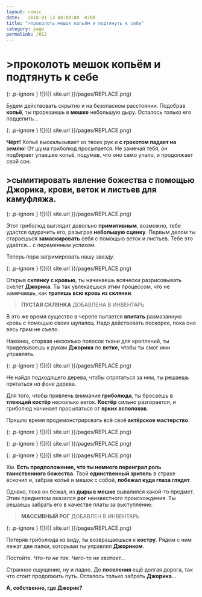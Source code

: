 ```yaml
---
layout: comic
date:   2018-01-13 00:00:00 -0700
title: ">проколоть мешок копьём и подтянуть к себе"
category: page
permalink: /012
---
```

# >проколоть мешок копьём и подтянуть к себе

{: .p-ignore }
![]({{ site.url }}/pages/REPLACE.png)

Будем действовать скрытно и на безопасном расстоянии. Подобрав <strong>копьё</strong>, ты прорезаешь в <strong>мешке</strong> небольшую дыру. Осталось только его подцепить…

{: .p-ignore }
![]({{ site.url }}/pages/REPLACE.png)

<strong>Чёрт!</strong> Копьё выскальзывает из твоих рук и <strong>с грохотом падает на землю</strong>! От шума гриболюд просыпается. Не замечая тебя, он подбирает упавшее копьё, подумав, что оно само упало, и продолжает свой сон.

## >сымитировать явление божества с помощью Джорика, крови, веток и листьев для камуфляжа.

{: .p-ignore }
![]({{ site.url }}/pages/REPLACE.png)

Этот гриболюд выглядит довольно <strong>примитивным</strong>, возможно, тебе удастся одурачить его, разыграв<strong> небольшую сценку</strong>. Первым делом ты стараешься <strong>замаскировать</strong> себя с помощью веток и листьев. Тебе это удаётся… <em>с переменным успехом</em>.

Теперь пора загримировать нашу <em>звезду</em>.

{: .p-ignore }
![]({{ site.url }}/pages/REPLACE.png)

Открыв <strong>склянку с кровью</strong>, ты начинаешь всячески разрисовывать скелет <strong>Джорика</strong>. Ты так увлекаешься этим процессом, что не замечаешь, как <strong>тратишь всю кровь из склянки</strong>.

<blockquote><strong>ПУСТАЯ СКЛЯНКА</strong> ДОБАВЛЕНА В ИНВЕНТАРЬ</blockquote>

В это же время существо в черепе пытается <strong>впитать</strong> размазанную кровь с помощью своих щупалец. Надо действовать поскорее, пока оно весь грим не съело.

Наконец, оторвав несколько полосок ткани для креплений, ты приделываешь к рукам <strong>Джорика</strong> по <strong>ветке</strong>, чтобы ты смог ими управлять.

{: .p-ignore }
![]({{ site.url }}/pages/REPLACE.png)

Не найдя подходящего дерева, чтобы спрятаться за ним, ты решаешь прятаться <em>на фоне</em> дерева.

Для того, чтобы привлечь внимание<strong> гриболюда</strong>, ты бросаешь в <strong>тлеющий костёр </strong>несколько веток.<strong> Костёр</strong> сильно разгорается, и гриболюд начинает просыпаться от <strong>ярких всполохов</strong>.

Пришло время продемонстрировать всё своё<strong> актёрское мастерство</strong>.

{: .p-ignore }
![]({{ site.url }}/pages/REPLACE.png)

{: .p-ignore }
![]({{ site.url }}/pages/REPLACE.png)

{: .p-ignore }
![]({{ site.url }}/pages/REPLACE.png)

Хм. <strong>Есть предположение, что ты немного переиграл роль таинственного божества</strong>. Твой <strong>единственный зритель</strong> в страхе вскочил и, забрав копьё и мешок с собой, <strong>побежал куда глаза глядят</strong>.

Однако, пока он бежал, из <strong>дыры в мешке</strong> вывалился какой-то предмет. Этим предметом оказался <strong>рог</strong> неизвестного происхождения. Ты решаешь забрать его в качестве платы за выступление.

<blockquote><strong>МАССИВНЫЙ РОГ</strong> ДОБАВЛЕН В ИНВЕНТАРЬ</blockquote>

{: .p-ignore }
![]({{ site.url }}/pages/REPLACE.png)

Потеряв гриболюда из виду, ты возвращаешься к <strong>костру</strong>. Рядом с ним лежат две палки, которыми ты управлял <strong>Джориком</strong>.

Постойте. <em>Что-то не так. Чего-то не хватает…</em>

Странное ощущение, ну и ладно. До <strong>поселения </strong>ещё долгая дорога, так что стоит продолжить путь. Осталось только забрать <strong>Джорика</strong>…

<strong>А, собственно, где Джорик?</strong>
